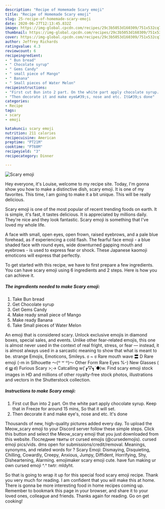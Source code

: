 ```yaml
---
description: "Recipe of Homemade Scary emoji"
title: "Recipe of Homemade Scary emoji"
slug: 25-recipe-of-homemade-scary-emoji
date: 2020-06-27T12:13:45.832Z
image: https://img-global.cpcdn.com/recipes/29c3b5053d160309/751x532cq70/scary-emoji-recipe-main-photo.jpg
thumbnail: https://img-global.cpcdn.com/recipes/29c3b5053d160309/751x532cq70/scary-emoji-recipe-main-photo.jpg
cover: https://img-global.cpcdn.com/recipes/29c3b5053d160309/751x532cq70/scary-emoji-recipe-main-photo.jpg
author: Jeffrey Richards
ratingvalue: 4.3
reviewcount: 6
recipeingredient:
- " Bun bread"
- " Chocolate syrup"
- " Gems Candy"
- " small piece of Mango"
- " Banana"
- " Small pieces of Water Melon"
recipeinstructions:
- "First cut Bun into 2 part. On the white part apply chocolate syrup. Keep that in Freeze for around 15 mins, So that it will set."
- "Then decorate it and make eye&#39;s, nose and etc. It&#39;s done"
categories:
- Recipe
tags:
- scary
- emoji

katakunci: scary emoji 
nutrition: 211 calories
recipecuisine: American
preptime: "PT21M"
cooktime: "PT60M"
recipeyield: "3"
recipecategory: Dinner

---
```



![Scary emoji](https://img-global.cpcdn.com/recipes/29c3b5053d160309/751x532cq70/scary-emoji-recipe-main-photo.jpg)

Hey everyone, it's Louise, welcome to my recipe site. Today, I'm gonna show you how to make a distinctive dish, scary emoji. It is one of my favorites. This time, I am going to make it a bit unique. This will be really delicious.

Scary emoji is one of the most popular of recent trending foods on earth. It is simple, it's fast, it tastes delicious. It is appreciated by millions daily. They're nice and they look fantastic. Scary emoji is something that I've loved my whole life.

A face with small, open eyes, open frown, raised eyebrows, and a pale blue forehead, as if experiencing a cold flash. The fearful face emoji - a blue shaded face with round eyes, wide downturned gapping mouth and eyebrows - is used to express fear or shock. These Japanese kaomoji emoticons will express that perfectly.


To get started with this recipe, we have to first prepare a few ingredients. You can have scary emoji using 6 ingredients and 2 steps. Here is how you can achieve it.

<!--inarticleads1-->

##### The ingredients needed to make Scary emoji:

1. Take  Bun bread
1. Get  Chocolate syrup
1. Get  Gems Candy
1. Make ready  small piece of Mango
1. Make ready  Banana
1. Take  Small pieces of Water Melon


An emoji that is considered scary. Unlock exclusive emojis in diamond boxes, special sales, and events. Unlike other fear-related emojis, this one is almost never used in the context of real fright, stress, or fear — instead, it is almost always used in a sarcastic meaning to show that what is meant to be. strange Emojis, Emoticons, Smileys. ಠ ~ ಠ Rare mouth wave 〓 D Rare emoji (-m in Silhouette 〜(꒪ ꒳ ꒪)〜 Other Form Rare Eyes %-) New Glasses ( ఠ ൠ ఠ) Furious Scary &gt;;-&gt; Catcalling w(′┏▽┓`●)w. Find scary emoji stock images in HD and millions of other royalty-free stock photos, illustrations and vectors in the Shutterstock collection. 

<!--inarticleads2-->

##### Instructions to make Scary emoji:

1. First cut Bun into 2 part. On the white part apply chocolate syrup. Keep that in Freeze for around 15 mins, So that it will set.
1. Then decorate it and make eye&#39;s, nose and etc. It&#39;s done


Thousands of new, high-quality pictures added every day. To upload the Meow_scary emoji to your Discord server follow these simple steps. Click this button and select the Meow_scary emoji that you just downloaded from this website. Последние твиты от cursed emojis (@cursedemojis). cursed emoji pics/vids. dms open for submissions/credit/removal. Meanings, synonyms, and related words for ? Scary Emoji: Dismaying, Disquieting, Chilling, Cowardly, Creepy, Anxious, Jumpy, Diffident, Horrifying, Shy, Disheartening, Alarming. emojimaker scary emoji cute. have fun making ur own cursed emoji ^.^ twtr: mldyht. 

So that is going to wrap it up for this special food scary emoji recipe. Thank you very much for reading. I am confident that you will make this at home. There is gonna be more interesting food in home recipes coming up. Remember to bookmark this page in your browser, and share it to your loved ones, colleague and friends. Thanks again for reading. Go on get cooking!
